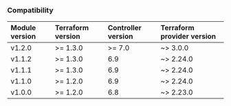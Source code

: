 ### Compatibility
Module version | Terraform version | Controller version | Terraform provider version
:--- | :--- | :--- | :---
v1.2.0 | >= 1.3.0 | >= 7.0 | ~> 3.0.0
v1.1.2 | >= 1.3.0 | 6.9 | ~> 2.24.0
v1.1.1 | >= 1.3.0 | 6.9 | ~> 2.24.0
v1.1.0 | >= 1.2.0 | 6.9 | ~> 2.24.0
v1.0.0 | >= 1.2.0 | 6.8 | ~> 2.23.0